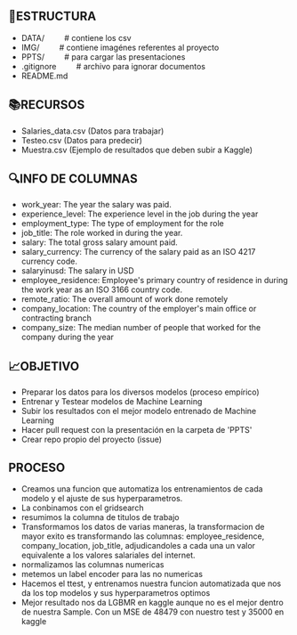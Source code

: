 ## 📁ESTRUCTURA
+ DATA/    # contiene los csv
+ IMG/    # contiene imagénes referentes al proyecto
+ PPTS/    # para cargar las presentaciones
+ .gitignore    # archivo para ignorar documentos
+ README.md


## 📚RECURSOS
+ Salaries_data.csv (Datos para trabajar)
+ Testeo.csv (Datos para predecir)
+ Muestra.csv (Ejemplo de resultados que deben subir a Kaggle)
## 🔍INFO DE COLUMNAS
+ work_year: The year the salary was paid.
+ experience_level: The experience level in the job during the year
+ employment_type: The type of employment for the role
+ job_title: The role worked in during the year.
+ salary: The total gross salary amount paid.
+ salary_currency: The currency of the salary paid as an ISO 4217 currency code.
+ salaryinusd: The salary in USD
+ employee_residence: Employee's primary country of residence in during the work year as an ISO 3166 country code.
+ remote_ratio: The overall amount of work done remotely
+ company_location: The country of the employer's main office or contracting branch
+ company_size: The median number of people that worked for the company during the year
## 📈OBJETIVO
+ Preparar los datos para los diversos modelos (proceso empírico)
+ Entrenar y Testear modelos de Machine Learning
+ Subir los resultados con el mejor modelo entrenado de Machine Learning
+ Hacer pull request con la presentación en la carpeta de 'PPTS'
+ Crear repo propio del proyecto (issue)

## PROCESO
+ Creamos una funcion que automatiza los entrenamientos de cada modelo y el ajuste de sus hyperparametros.
+ La conbinamos con el gridsearch
+ resumimos la columna de titulos de trabajo
+ Transformamos los datos de varias maneras, la transformacion de mayor exito es transformando las columnas: employee_residence, company_location, job_title, adjudicandoles a cada una un valor equivalente a los valores salariales del internet.
+ normalizamos las columnas numericas
+ metemos un label encoder para las no numericas
+ Hacemos el ttest, y entrenamos nuestra funcion automatizada que nos da los top modelos y sus hyperparametros optimos
+ Mejor resultado nos da LGBMR en kaggle aunque no es el mejor dentro de nuestra Sample. Con un MSE de 48479 con nuestro test y 35000 en kaggle

